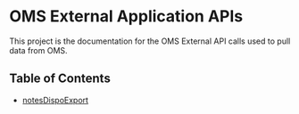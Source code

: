 # OMS External Application APIs

This project is the documentation for the OMS External API calls used to pull data from OMS.

## Table of Contents
* [notesDispoExport](docs/notesDispoExport.md)

